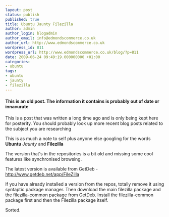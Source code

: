 ```yaml
---
layout: post
status: publish
published: true
title: Ubuntu Jaunty Filezilla
author: admin
author_login: blogadmin
author_email: info@edmondscommerce.co.uk
author_url: http://www.edmondscommerce.co.uk
wordpress_id: 811
wordpress_url: http://www.edmondscommerce.co.uk/blog/?p=811
date: 2009-06-24 09:49:19.000000000 +01:00
categories:
- ubuntu
tags:
- ubuntu
- jaunty
- filezilla
---
```

<div class="oldpost"><h4>This is an old post. The information it contains is probably out of date or innacurate</h4>
<p>
This is a post that was written a long time ago and is only being kept here for posterity.
You should probably look up more recent blog posts related to the subject you are researching
</p>
</div>
This is as much a note to self plus anyone else googling for the words <b>Ubuntu</b> <i>Jaunty</i> and <b>Filezilla</b>

The version that's in the repositories is a bit old and missing some cool features like synchronised browsing. 

The latest version is available from GetDeb - <a href="http://www.getdeb.net/app/FileZilla">http://www.getdeb.net/app/FileZilla</a>

If you have already installed a version from the repos, totally remove it using syntaptic package manager. Then download the main filezilla package and the filezilla-common package from GetDeb. Install the filezilla-common package first and then the Filezilla package itself.

Sorted.
